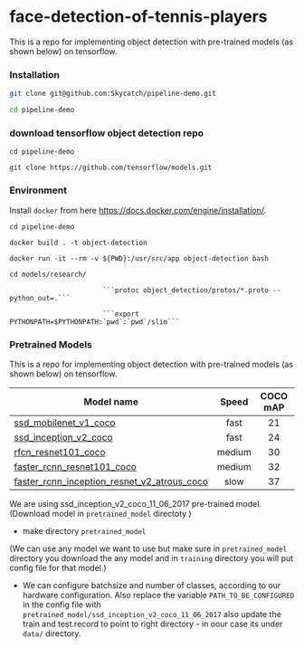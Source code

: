 # face-detection-of-tennis-players
This is a repo for implementing object detection with pre-trained models (as shown below) on tensorflow.


### Installation

```bash 
git clone git@github.com:Skycatch/pipeline-demo.git

cd pipeline-demo
```
### download tensorflow object detection repo

```cd pipeline-demo```

```git clone https://github.com/tensorflow/models.git ```


### Environment

Install `docker` from here https://docs.docker.com/engine/installation/.

`cd pipeline-demo`

```docker build . -t object-detection```

```docker run -it --rm -v ${PWD}:/usr/src/app object-detection bash```

`cd models/research/`

                           ```protoc object_detection/protos/*.proto --python_out=.```

                           ```export PYTHONPATH=$PYTHONPATH:`pwd`:`pwd`/slim```


### Pretrained  Models 

This is a repo for implementing object detection with pre-trained models (as shown below) on tensorflow.

| Model name  | Speed | COCO mAP | Outputs |
| ------------ | :--------------: | :--------------: | :-------------: |
| [ssd_mobilenet_v1_coco](http://download.tensorflow.org/models/object_detection/ssd_mobilenet_v1_coco_11_06_2017.tar.gz) | fast | 21 | Boxes |
| [ssd_inception_v2_coco](http://download.tensorflow.org/models/object_detection/ssd_inception_v2_coco_11_06_2017.tar.gz) | fast | 24 | Boxes |
| [rfcn_resnet101_coco](http://download.tensorflow.org/models/object_detection/rfcn_resnet101_coco_11_06_2017.tar.gz)  | medium | 30 | Boxes |
| [faster_rcnn_resnet101_coco](http://download.tensorflow.org/models/object_detection/faster_rcnn_resnet101_coco_11_06_2017.tar.gz) | medium | 32 | Boxes |
| [faster_rcnn_inception_resnet_v2_atrous_coco](http://download.tensorflow.org/models/object_detection/faster_rcnn_inception_resnet_v2_atrous_coco_11_06_2017.tar.gz) | slow | 37 | Boxes |

We are using ssd_inception_v2_coco_11_06_2017 pre-trained model. (Download model in `pretrained_model` directoty )

- make directory `pretrained_model`

(We can use any model we want to use but make sure in `pretrained_model` directory you download the any model and in `training` directory you will put config file for that model.)

- We can configure batchsize and number of classes, according to our hardware configuration. Also replace the variable `PATH_TO_BE_CONFIGURED` in the config file with `pretrained_model/ssd_inception_v2_coco_11_06_2017` also update the train and test.record to point to right directory - in oour case its under `data/` directory.

